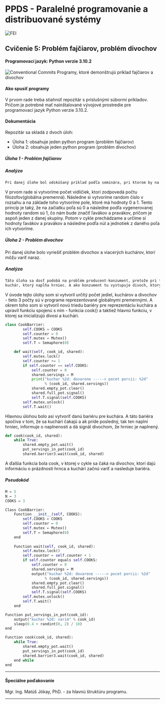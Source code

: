 # PPDS - Paralelné programovanie a distribuované systémy
![FEI](https://www.fei.stuba.sk/buxus/images/web/logoFEI.jpg)
## Cvičenie 5: Problém fajčiarov, problém divochov
#### Programovací jazyk: Python verzie 3.10.2
![Conventional Commits](https://img.shields.io/badge/Conventional%20Commits-1.0.0-yellow.svg)
Programy, ktoré demonštrujú príklad fajčiarov a divochov
#### Ako spusiť programy
V prvom rade treba stiahnúť repozitár s príslušnými súbormi príkladov. Pričom je potrebné mať nainštalované vývojové prostredie pre programovací jazyk Python verzie 3.10.2. 

#### Dokumentácia
Repozitár sa skladá z dvoch úloh:
- Úloha 1: obsahuje jeden python program (problém fajčiarov)
- Úloha 2: obsahuje jeden python program (problém divochov)

##### Úloha 1 - Problém fajčiarov
##### Analýza
```python
Pri danej úlohe bol odskúšaný príklad podľa seminára, pri ktorom by na základe podmienky pri dealeroch mala byť jedna surovina uprednosťovaná. Avšak pri pôvodnom príklade môžem po niekoľkých spusteniach poznamenať, že to tak nebolo, pretože základom pre fajčenie cigarety je dodávka surovín od agenta. Nakoniec som tento príklad trocha upravil v podmienke, kde pri if nie je rovnaká surovina dvakrát a taktiež podľa výsledku je hlavnou príčinou, kto skôr bude fajčiť dodávka surovín od agenta.
```
V prvom rade si vytvoríme počet vidličiek, ktorí zodpovedá počtu filozofov(globálna premenná). Následne si vytvoríme random číslo v rozsahu a na základe toho vytvoríme pole, ktoré má hodnoty 0 a 1. Tento princíp je taký, že na začiatku poľa sú 0 a následne podľa vygenerovanej hodnoty random sú 1, čo nám bude značiť ľavákov a pravákov, pričom je aspoň jeden z danej skupiny. Potom v cykle prechádzame a určíme si hodnoty ľavákov a pravákov a následne podľa núl a jednotiek z daného poľa ich vytvoríme.

##### Úloha 2 - Problém divochov
Pri danej úlohe bolo vyriešiť problém divochov a viacerých kuchárov, ktorí môžu variť naraz.
##### Analýza
```python
Táto úloha sa dosť podobá na problém producent-konzument, pretože pri tejto úlohe je v podstate producent-
kuchár, ktorý napĺňa hrniec. A ako konzument tu vystupuje divoch, ktorý konzumuje z hrnca nejaké jedlo.
```
V úvode tejto úlohy som si vytvoril určitý počet jediel, kuchárov a divochov - tieto 3 počty sú v programe reprezentované globálnymi premennými. A okrem toho som si vytvoril novú triedu bariéry pre reprezentáciu kuchára a upravil funkciu spojenú s ním - funkcia cook() a taktiež hlavnú funkciu, v ktorej sa inicializujú divosi a kuchári.
```python
class CookBarrier:
        self.COOKS = COOKS
        self.counter = 0
        self.mutex = Mutex()
        self.T = Semaphore(0)

    def wait(self, cook_id, shared):
        self.mutex.lock()
        self.counter += 1
        if self.counter == self.COOKS:
            self.counter = 0
            shared.servings = M
            print("kuchar %2d: dovarene -----> pocet porcii: %2d"
                  % (cook_id, shared.servings))
            shared.empty_pot.clear()
            shared.full_pot.signal()
            self.T.signal(self.COOKS)
        self.mutex.unlock()
        self.T.wait()
```
Hlavnou úlohou bolo asi vytvoriť danú bariéru pre kuchára. A táto bariéra spočíva v tom, že sa kuchári čakajú a ak príde posledný, tak ten naplní hrniec, informuje o naplnenosti a dá signál divochom, že hrniec je naplnený.
```python
def cook(cook_id, shared):
    while True:
        shared.empty_pot.wait()
        put_servings_in_pot(cook_id)
        shared.barrier3.wait(cook_id, shared)
```
A ďalšia funkcia bola cook, v ktorej v cykle sa čaká na divochov, ktorí dajú informáciu o prázdnosti hrnca a kuchári začnú variť a nasleduje bariéra.
##### Pseudokód
```python
M ← 5
N ← 3
COOKS ← 3

Class CookBarrier:
    Function __init__(self, COOKS):
        self.COOKS ← COOKS
        self.counter ← 0 
        self.mutex ← Mutex()
        self.T ← Semaphore(0)
    end 
        
    Function wait(self, cook_id, shared):
        self.mutex.lock()
        self.counter ← self.counter + 1 
        if self.counter equals self.COOKS:
            self.counter ← 0
            shared.servings ← M
            output("kuchar %2d: dovarene -----> pocet porcii: %2d"
                  % (cook_id, shared.servings))
            shared.empty_pot.clear()
            shared.full_pot.signal()
            self.T.signal(self.COOKS)
        self.mutex.unlock()
        self.T.wait()
    end
```     
```python
Function put_servings_in_pot(cook_id):
    output("kuchar %2d: varim" % cook_id)
    sleep(0.4 + randint(0, 2) / 10)
end
``` 
```python
Function cook(cook_id, shared):
    while True:
        shared.empty_pot.wait()
        put_servings_in_pot(cook_id)
        shared.barrier3.wait(cook_id, shared)
    end while
end 
``` 

-------

#### Špeciálne poďakovanie
Mgr. Ing. Matúš Jókay, PhD. - za hlavnú štruktúru programu.

-------



